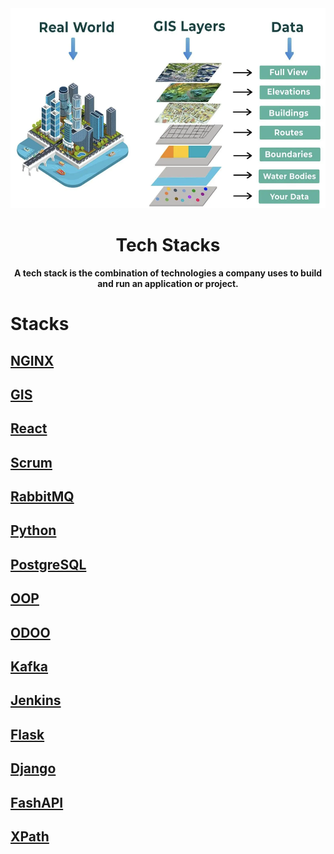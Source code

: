 <div align="center">
    <img src="img/logo.png" height="320" width="830" alt="Tech Stacks">
    <h1>Tech Stacks</h1>
    <strong>A tech stack is the combination of technologies a company uses to build and run an application or project.</strong>
</div>




# Stacks
## [NGINX](https://github.com/gitmehedi/techstacks/tree/nginx)
## [GIS](https://github.com/gitmehedi/techstacks/tree/gis)
## [React](https://github.com/gitmehedi/techstacks/tree/react)
## [Scrum](https://github.com/gitmehedi/techstacks/tree/scrum)
## [RabbitMQ](https://github.com/gitmehedi/techstacks/tree/rabbitmq)
## [Python](https://github.com/gitmehedi/techstacks/tree/python)
## [PostgreSQL](https://github.com/gitmehedi/techstacks/tree/postgresql)
## [OOP](https://github.com/gitmehedi/techstacks/tree/oop)
## [ODOO](https://github.com/gitmehedi/techstacks/tree/odoo)
## [Kafka](https://github.com/gitmehedi/techstacks/tree/kafka)
## [Jenkins](https://github.com/gitmehedi/techstacks/tree/jenkins)
## [Flask](https://github.com/gitmehedi/techstacks/tree/flask)
## [Django](https://github.com/gitmehedi/techstacks/tree/django)
## [FashAPI](https://github.com/gitmehedi/techstacks/tree/fastapi)
## [XPath](https://github.com/gitmehedi/techstacks/tree/xpath)